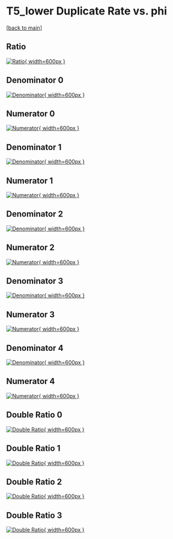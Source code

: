# T5_lower Duplicate Rate vs. phi

[[back to main](./)]



## Ratio

[![Ratio](../mtv/var/T5_lower_duplrate_phi.png){ width=600px }](../mtv/var/T5_lower_duplrate_phi.pdf)

## Denominator 0

[![Denominator](../mtv/den/T5_lower_duplrate_phi_den0.png){ width=600px }](../mtv/den/T5_lower_duplrate_phi_den0.pdf)

## Numerator 0

[![Numerator](../mtv/num/T5_lower_duplrate_phi_num0.png){ width=600px }](../mtv/num/T5_lower_duplrate_phi_num0.pdf)

## Denominator 1

[![Denominator](../mtv/den/T5_lower_duplrate_phi_den1.png){ width=600px }](../mtv/den/T5_lower_duplrate_phi_den1.pdf)

## Numerator 1

[![Numerator](../mtv/num/T5_lower_duplrate_phi_num1.png){ width=600px }](../mtv/num/T5_lower_duplrate_phi_num1.pdf)

## Denominator 2

[![Denominator](../mtv/den/T5_lower_duplrate_phi_den2.png){ width=600px }](../mtv/den/T5_lower_duplrate_phi_den2.pdf)

## Numerator 2

[![Numerator](../mtv/num/T5_lower_duplrate_phi_num2.png){ width=600px }](../mtv/num/T5_lower_duplrate_phi_num2.pdf)

## Denominator 3

[![Denominator](../mtv/den/T5_lower_duplrate_phi_den3.png){ width=600px }](../mtv/den/T5_lower_duplrate_phi_den3.pdf)

## Numerator 3

[![Numerator](../mtv/num/T5_lower_duplrate_phi_num3.png){ width=600px }](../mtv/num/T5_lower_duplrate_phi_num3.pdf)

## Denominator 4

[![Denominator](../mtv/den/T5_lower_duplrate_phi_den4.png){ width=600px }](../mtv/den/T5_lower_duplrate_phi_den4.pdf)

## Numerator 4

[![Numerator](../mtv/num/T5_lower_duplrate_phi_num4.png){ width=600px }](../mtv/num/T5_lower_duplrate_phi_num4.pdf)

## Double Ratio 0

[![Double Ratio](../mtv/ratio/T5_lower_duplrate_phi_ratio0.png){ width=600px }](../mtv/ratio/T5_lower_duplrate_phi_ratio0.pdf)

## Double Ratio 1

[![Double Ratio](../mtv/ratio/T5_lower_duplrate_phi_ratio1.png){ width=600px }](../mtv/ratio/T5_lower_duplrate_phi_ratio1.pdf)

## Double Ratio 2

[![Double Ratio](../mtv/ratio/T5_lower_duplrate_phi_ratio2.png){ width=600px }](../mtv/ratio/T5_lower_duplrate_phi_ratio2.pdf)

## Double Ratio 3

[![Double Ratio](../mtv/ratio/T5_lower_duplrate_phi_ratio3.png){ width=600px }](../mtv/ratio/T5_lower_duplrate_phi_ratio3.pdf)

